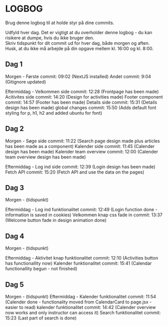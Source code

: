 # LOGBOG

Brug denne logbog til at holde styr på dine commits.

Udfyld hver dag. Det er vigtigt at du overholder denne logbog - du kan risikere at dumpe, hvis du ikke bruger den.  
Skriv tidspunkt for dit commit ud for hver dag, både morgen og aften.  
Husk, at du ikke må arbejde på din opgave mellem kl. 16:00 og kl. 8:00.

## Dag 1

Morgen -
Første commit: 09:02 (NextJS installed)
Andet commit: 9:04 (Gitignore updated)

Eftermiddag -
Velkommen side commit: 12:28 (Frontpage has been made)
Acitivites side commit: 14:20 (Design for activities made)
Footer component commit: 14:57 (Footer has been made)
Details side commit: 15:31 (Details design has been made)
global changes commit: 15:50 (Adds default font styling for p, h1, h2 and added ubuntu for font)

## Dag 2

Morgen -
Søge side commit: 11:22 (Search page design made plus articles has been made as a component)
Kalender side commit: 11:45 (Calender design has been made)
Kalender team overview commit: 12:00 (Calender team overview design has been made)

Eftermiddag -
Log ind side commit: 12:39 (Login design has been made)
Fetch API commit: 15:20 (Fetch API and use the data on the pages)

## Dag 3

Morgen - (tidspunkt)

Eftermiddag -
Log ind funktionalitet commit: 12:49 (Login function done - information is saved in cookies)
Velkommen knap css fade in commit: 13:37 (Welcome button fade in design animation done)

## Dag 4

Morgen - (tidspunkt)

Eftermiddag -
Aktivitet knap funktionalitet commit: 12:10 (Activities button has functionallity now)
Kalender funktionalitet commit: 15:41 (Calendar functionallity begun - not finished)

## Dag 5

Morgen - (tidspunkt)
Eftermiddag -
Kalender funktionalitet commit: 11:54 (Calender done - functionality moved from CalendarCard to page.jsx - easier to read)
kalender funktionalitet commit: 14:42 (Calender overview now works and only instructor can access it)
Search funktionalitet commit: 15:23 (Last part of search is done)